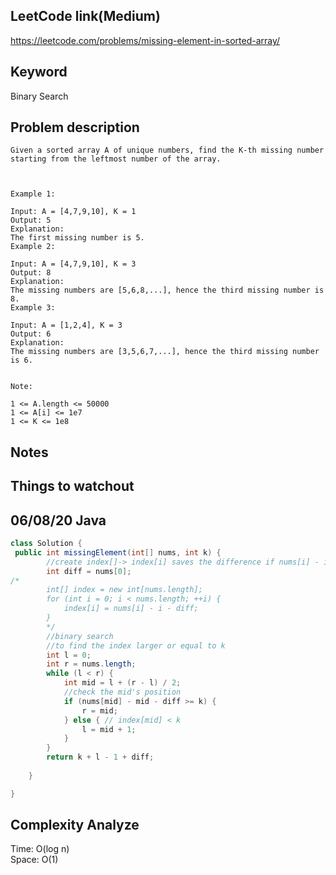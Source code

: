 ## LeetCode link(Medium)
https://leetcode.com/problems/missing-element-in-sorted-array/

## Keyword
Binary Search

## Problem description
```
Given a sorted array A of unique numbers, find the K-th missing number starting from the leftmost number of the array.

 

Example 1:

Input: A = [4,7,9,10], K = 1
Output: 5
Explanation: 
The first missing number is 5.
Example 2:

Input: A = [4,7,9,10], K = 3
Output: 8
Explanation: 
The missing numbers are [5,6,8,...], hence the third missing number is 8.
Example 3:

Input: A = [1,2,4], K = 3
Output: 6
Explanation: 
The missing numbers are [3,5,6,7,...], hence the third missing number is 6.
 

Note:

1 <= A.length <= 50000
1 <= A[i] <= 1e7
1 <= K <= 1e8
```



## Notes


## Things to watchout

## 06/08/20 Java

```java
class Solution {
 public int missingElement(int[] nums, int k) {
		//create index[]-> index[i] saves the difference if nums[i] - index 
		int diff = nums[0];
/*
		int[] index = new int[nums.length];
		for (int i = 0; i < nums.length; ++i) {
			index[i] = nums[i] - i - diff;
		}
		*/
		//binary search 
		//to find the index larger or equal to k
		int l = 0;	
		int r = nums.length;
		while (l < r) {
			int mid = l + (r - l) / 2;
			//check the mid's position
			if (nums[mid] - mid - diff >= k) {
				r = mid;
			} else { // index[mid] < k
				l = mid + 1;
			}
		}
		return k + l - 1 + diff;
				
	}

}

```
## Complexity Analyze
Time: O(log n)       \
Space: O(1)